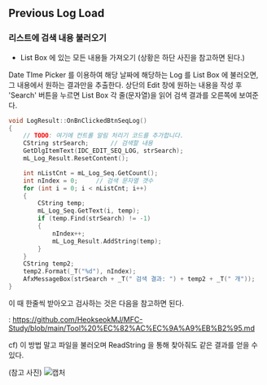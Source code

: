 ## Previous Log Load
### 리스트에 검색 내용 불러오기

* List Box 에 있는 모든 내용들 가져오기
(상황은 하단 사진을 참고하면 된다.)

Date TIme Picker 를 이용하여 해당 날짜에 해당하는 Log 를 List Box 에 불러오면, 그 내용에서 원하는 결과만을 추출한다.
상단의 Edit 창에 원하는 내용을 작성 후 'Search' 버튼을 누르면 List Box 각 줄(문자열)을 읽어 검색 결과를 오른쪽에 보여준다.
```cpp
void LogResult::OnBnClickedBtnSeqLog()
{
	// TODO: 여기에 컨트롤 알림 처리기 코드를 추가합니다.
	CString strSearch;		// 검색할 내용
	GetDlgItemText(IDC_EDIT_SEQ_LOG, strSearch);
	mL_Log_Result.ResetContent();

	int nListCnt = mL_Log_Seq.GetCount();
	int nIndex = 0;		// 검색 문자열 갯수
	for (int i = 0; i < nListCnt; i++)
	{
		CString temp;
		mL_Log_Seq.GetText(i, temp);
		if (temp.Find(strSearch) != -1)
		{
			nIndex++;
			mL_Log_Result.AddString(temp);
		}
	}
	CString temp2;
	temp2.Format(_T("%d"), nIndex);
	AfxMessageBox(strSearch + _T(" 검색 결과: ") + temp2 + _T(" 개"));
}
```
이 때 한줄씩 받아오고 검사하는 것은 다음을 참고하면 된다.

: https://github.com/HeokseokMJ/MFC-Study/blob/main/Tool%20%EC%82%AC%EC%9A%A9%EB%B2%95.md


cf) 이 방법 말고 파일을 불러오며 ReadString 을 통해 찾아줘도 같은 결과를 얻을 수 있다.


(참고 사진)
![캡처](https://user-images.githubusercontent.com/94775103/197964812-cd2883f8-f33b-43f4-a506-6de82238d52e.JPG)
